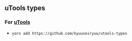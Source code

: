 
## uTools types

### For [uTools](https://u.tools/docs/developer/api.html#%E4%BA%8B%E4%BB%B6)

- `yarn add https://github.com/kyuuseiryuu/utools-types`